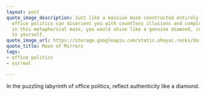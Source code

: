 ```yaml
---
layout: post
quote_image_description: Just like a massive maze constructed entirely of mirrors,
  office politics can disorient you with countless illusions and complexities. However,
  in this metaphorical maze, you would shine like a genuine diamond, completely true
  to yourself.
quote_image_url: https://storage.googleapis.com/static.ohmyai.rocks/daily/2024-01-01.jpg
quote_title: Maze of Mirrors
tags:
- office politics
- surreal

---
```


In the puzzling labyrinth of office politics, reflect authenticity like a diamond.